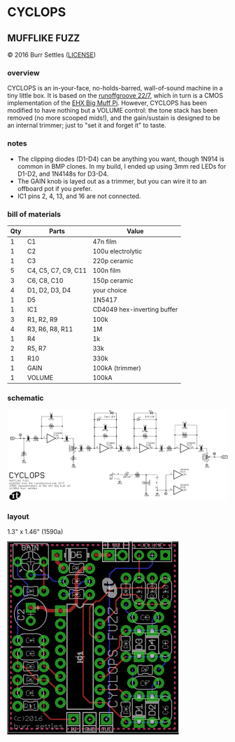 # CYCLOPS

## MUFFLIKE FUZZ

© 2016 Burr Settles ([LICENSE](../../LICENSE.md))


### overview

CYCLOPS is an in-your-face, no-holds-barred, wall-of-sound machine in a tiny little box. It is based on the [runoffgroove 22/7](http://runoffgroove.com/22-7.html), which in turn is a CMOS implementation of the [EHX Big Muff Pi](https://en.wikipedia.org/wiki/Big_Muff). However, CYCLOPS has been modified to have nothing but a VOLUME control: the tone stack has been removed (no more scooped mids!), and the gain/sustain is designed to be an internal trimmer; just to "set it and forget it" to taste.


### notes

* The clipping diodes (D1-D4) can be anything you want, though 1N914 is common in BMP clones. In my build, I ended up using 3mm red LEDs for D1-D2, and 1N4148s for D3-D4.
* The GAIN knob is layed out as a trimmer, but you can wire it to an offboard pot if you prefer.
* IC1 pins 2, 4, 13, and 16 are not connected.


### bill of materials

Qty | Parts | Value
--- | ----- | -----
1 | C1 | 47n film
1 | C2 | 100u electrolytic
1 | C3 | 220p ceramic
5 | C4, C5, C7, C9, C11 | 100n film
3 | C6, C8, C10 | 150p ceramic
4 | D1, D2, D3, D4 | your choice
1 | D5 | 1N5417
1 | IC1 | CD4049 hex-inverting buffer
3 | R1, R2, R9 | 100k
4 | R3, R6, R8, R11 | 1M
1 | R4 | 1k
2 | R5, R7 | 33k
1 | R10 | 330k
1 | GAIN | 100kA (trimmer)
1 | VOLUME | 100kA


### schematic

![schematic](schematic.png "GAIUS")

### layout

1.3" x 1.46" (1590a)

![layout](layout.png "GAIUS")
